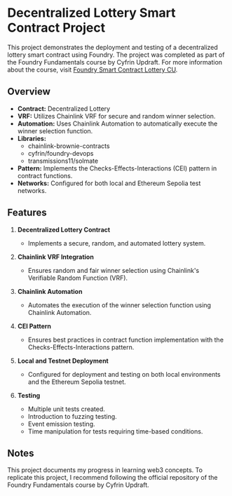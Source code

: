 # Decentralized Lottery Smart Contract Project

This project demonstrates the deployment and testing of a decentralized lottery smart contract using Foundry. The project was completed as part of the Foundry Fundamentals course by Cyfrin Updraft. For more information about the course, visit [Foundry Smart Contract Lottery CU](https://github.com/Cyfrin/foundry-smart-contract-lottery-cu).

## Overview

- **Contract:** Decentralized Lottery
- **VRF:** Utilizes Chainlink VRF for secure and random winner selection.
- **Automation:** Uses Chainlink Automation to automatically execute the winner selection function.
- **Libraries:**
  - chainlink-brownie-contracts
  - cyfrin/foundry-devops
  - transmissions11/solmate
- **Pattern:** Implements the Checks-Effects-Interactions (CEI) pattern in contract functions.
- **Networks:** Configured for both local and Ethereum Sepolia test networks.

## Features

1. **Decentralized Lottery Contract**

   - Implements a secure, random, and automated lottery system.

2. **Chainlink VRF Integration**

   - Ensures random and fair winner selection using Chainlink's Verifiable Random Function (VRF).

3. **Chainlink Automation**

   - Automates the execution of the winner selection function using Chainlink Automation.

4. **CEI Pattern**

   - Ensures best practices in contract function implementation with the Checks-Effects-Interactions pattern.

5. **Local and Testnet Deployment**

   - Configured for deployment and testing on both local environments and the Ethereum Sepolia testnet.

6. **Testing**
   - Multiple unit tests created.
   - Introduction to fuzzing testing.
   - Event emission testing.
   - Time manipulation for tests requiring time-based conditions.

## Notes

This project documents my progress in learning web3 concepts. To replicate this project, I recommend following the official repository of the Foundry Fundamentals course by Cyfrin Updraft.

